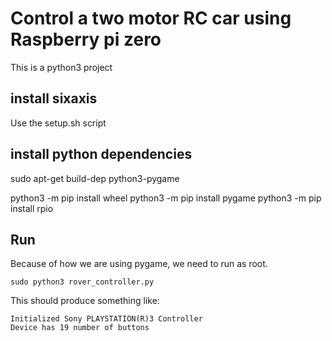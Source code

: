 # Control a two motor RC car using Raspberry pi zero
This is a python3 project

## install sixaxis
Use the setup.sh script

## install python dependencies

sudo apt-get build-dep python3-pygame

python3 -m pip install wheel
python3 -m pip install pygame
python3 -m pip install rpio

## Run
Because of how we are using pygame, we need to run as root.

`sudo python3 rover_controller.py`

This should produce something like:

```xcb_connection_has_error() returned true
Initialized Sony PLAYSTATION(R)3 Controller
Device has 19 number of buttons
```